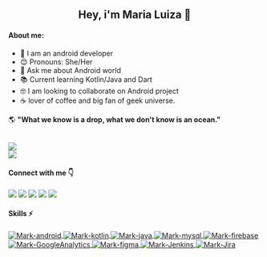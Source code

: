 

<h2 align="center" >Hey, i'm Maria Luiza 👋</h2>

#### About me:
- 📱 I am an android developer
- 😊 Pronouns: She/Her
- 📑 Ask me about Android world
- 📚 Current learning Kotlin/Java and Dart
- 🤓 I am looking to collaborate on Android project
- ☕ lover of coffee and big fan of geek universe.

🌎 **"What we know is a drop, what we don't know is an ocean."**


  <a href="https://github.com/MariaLuiza-CS">
  <br>
  <img src="https://github-readme-stats.vercel.app/api?username=MariaLuiza-CS&show_icons=true&theme=radical&include_all_commits=true&count_private=true"/>
  <br>
  <img src="https://github-readme-stats.vercel.app/api/top-langs/?username=MariaLuiza-CS&layout=compact&langs_count=7&theme=radical"/>
  </a>

 #### Connect with me 👇

 <div>
  <a href="https://www.linkedin.com/in/marialuiza-cs/" target="_blank"><img src="https://img.shields.io/badge/LinkedIn-0077B5?style=for-the-badge&logo=linkedin&logoColor=white" target="_blank"></a> 
  <a href = "https://medium.com/@MariaLuiza-CS"><img src="https://img.shields.io/badge/Medium-12100E?style=for-the-badge&logo=medium&logoColor=white" target="_blank"></a>
  <a href = "https://www.instagram.com/luiza.android/"><img src="https://img.shields.io/badge/Instagram-E4405F?style=for-the-badge&logo=instagram&logoColor=white" target="_blank"></a>
  <a href = "https://dev.to/marialuizacs"><img src="https://img.shields.io/badge/dev.to-0A0A0A?style=for-the-badge&logo=devdotto&logoColor=white" target="_blank"></a>
  <a href = "mailto:m.luiza1843@gmail.com"><img src="https://img.shields.io/badge/Gmail-D14836?style=for-the-badge&logo=gmail&logoColor=white" target="_blank"></a>
 </div>
 
#### Skills ⚡
<div style="display: inline_block">
   <a href="https://github.com/MariaLuiza-CS">
  <img align="center" alt="Mark-android"  src="https://img.shields.io/badge/Android-3DDC84?style=for-the-badge&logo=android&logoColor=white">
  <img align="center" alt="Mark-kotlin" src="https://img.shields.io/badge/Kotlin-0095D5?&style=for-the-badge&logo=kotlin&logoColor=white">
  <img align="center" alt="Mark-java" src="https://img.shields.io/badge/Java-ED8B00?style=for-the-badge&logo=openjdk&logoColor=white">
  <img align="center" alt="Mark-mysql" src="https://img.shields.io/badge/MySQL-005C84?style=for-the-badge&logo=mysql&logoColor=white">
  <img align="center" alt="Mark-firebase" src="https://img.shields.io/badge/firebase-ffca28?style=for-the-badge&logo=firebase&logoColor=black">
  <img align="center" alt="Mark-GoogleAnalytics" src="https://img.shields.io/badge/Google%20Analytics-E37400?style=for-the-badge&logo=google%20analytics&logoColor=white">
  <img align="center" alt="Mark-figma" src="https://img.shields.io/badge/Figma-F24E1E?style=for-the-badge&logo=figma&logoColor=white">
  <img align="center" alt="Mark-Jenkins" src="https://img.shields.io/badge/Jenkins-D24939?style=for-the-badge&logo=Jenkins&logoColor=white">
  <img align="center" alt="Mark-Jira" src="https://img.shields.io/badge/Jira-0052CC?style=for-the-badge&logo=Jira&logoColor=white">
  </a>
</div>
 

